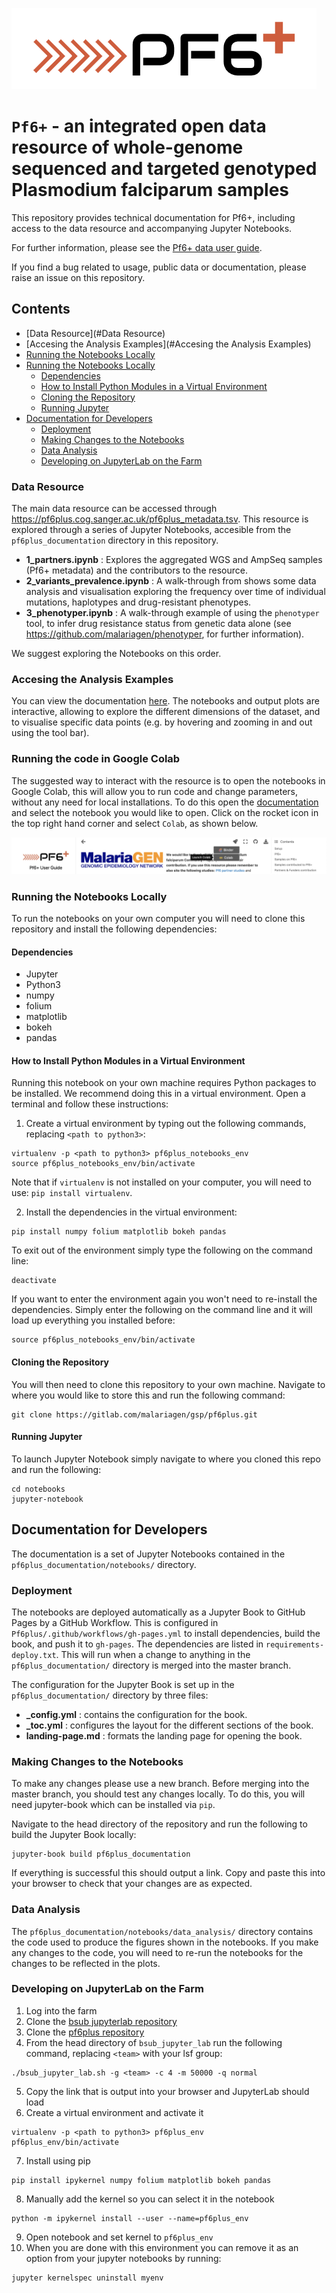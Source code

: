 !["PF6+ logo"](pf6plus_documentation/images/pf6plus-logo.png)

# `Pf6+` - an integrated open data resource of whole-genome sequenced and targeted genotyped Plasmodium falciparum samples

This repository provides technical documentation for Pf6+, including access to the data resource and accompanying Jupyter Notebooks.

For further information, please see the [Pf6+ data user guide](https://malariagen.github.io/Pf6plus/).

If you find a bug related to usage, public data or documentation, please raise an issue on this repository.

## Contents
  * [Data Resource](#Data Resource)
  * [Accesing the Analysis Examples](#Accesing the Analysis Examples)
  * [Running the Notebooks Locally](#Running-the-Notebooks-Locally)
  * [Running the Notebooks Locally](#Running-the-Notebooks-Locally)
    * [Dependencies](#Dependencies)
    * [How to Install Python Modules in a Virtual Environment](#How-to-Install-Python-Modules-in-a-Virtual-Environment)
    * [Cloning the Repository](#Cloning-the-Repository)
    * [Running Jupyter](#Running-Jupyter)
  * [Documentation for Developers](#Documentation-for-Developers)
    * [Deployment](#Deployment)
    * [Making Changes to the Notebooks](#Making-Changes-to-the-Notebooks)
    * [Data Analysis](#Data-Analysis)
    * [Developing on JupyterLab on the Farm](#Developing-on-JupyterLab-on-the-Farm)


### Data Resource

The main data resource can be accessed through https://pf6plus.cog.sanger.ac.uk/pf6plus_metadata.tsv. This resource is explored through a series of Jupyter Notebooks, accesible from the `pf6plus_documentation` directory in this repository.

- **1_partners.ipynb** : Explores the aggregated WGS and AmpSeq samples (Pf6+ metadata) and the contributors to the resource.
- **2_variants_prevalence.ipynb** : A walk-through from shows some data analysis and visualisation exploring the frequency over time of individual mutations, haplotypes and drug-resistant phenotypes.
- **3_phenotyper.ipynb** : A walk-through example of using the `phenotyper`  tool, to infer drug resistance status from genetic data alone (see https://github.com/malariagen/phenotyper, for further information).

We suggest exploring the Notebooks on this order. 

### Accesing the Analysis Examples

You can view the documentation [here](https://malariagen.github.io/Pf6plus/). The notebooks and output plots are interactive, allowing to explore the different dimensions of the dataset, and to visualise specific data points (e.g. by hovering and zooming in and out using the tool bar).

### Running the code in Google Colab

The suggested way to interact with the resource is to open the notebooks in Google Colab, this will allow you to run code and change parameters, without any need for local installations. To do this open the [documentation](https://malariagen.github.io/Pf6plus/) and select the notebook you would like to open. Click on the rocket icon in the top right hand corner and select `Colab`, as shown below.

!["Open colab](pf6plus_documentation/images/open_colab.png)

### Running the Notebooks Locally

To run the notebooks on your own computer you will need to clone this repository and install the following dependencies: 

#### Dependencies

- Jupyter
- Python3 
- numpy
- folium
- matplotlib
- bokeh
- pandas

#### How to Install Python Modules in a Virtual Environment

Running this notebook on your own machine requires Python packages to be installed. We recommend doing this in a virtual environment. 
Open a terminal and follow these instructions:

1. Create a virtual environment by typing out the following commands, replacing `<path to python3>`:

```
virtualenv -p <path to python3> pf6plus_notebooks_env
source pf6plus_notebooks_env/bin/activate
```

Note that if `virtualenv` is not installed on your computer, you will need to use: `pip install virtualenv`. 

2. Install the dependencies in the virtual environment:

```
pip install numpy folium matplotlib bokeh pandas 
```

To exit out of the environment simply type the following on the command line:

```
deactivate
```

If you want to enter the environment again you won't need to re-install the dependencies. Simply enter the following on the command line and it will load up everything you installed before:

```
source pf6plus_notebooks_env/bin/activate
```

#### Cloning the Repository

You will then need to clone this repository to your own machine. Navigate to where you would like to store this and run the following command:

```
git clone https://gitlab.com/malariagen/gsp/pf6plus.git
```

#### Running Jupyter

To launch Jupyter Notebook simply navigate to where you cloned this repo and run the following:

```
cd notebooks
jupyter-notebook
```

## Documentation for Developers

The documentation is a set of Jupyter Notebooks contained in the `pf6plus_documentation/notebooks/` directory.

### Deployment

The notebooks are deployed automatically as a Jupyter Book to GitHub Pages by a GitHub Workflow. This is configured in `Pf6plus/.github/workflows/gh-pages.yml` to install dependencies, build the book, and push it to `gh-pages`. The dependencies are listed in `requirements-deploy.txt`. This will run when a change to anything in the `pf6plus_documentation/` directory is merged into the master branch.

The configuration for the Jupyter Book is set up in the `pf6plus_documentation/` directory by three files:

- **\_config.yml** : contains the configuration for the book.
- **\_toc.yml** : configures the layout for the different sections of the book.
- **landing-page.md** : formats the landing page for opening the book.

### Making Changes to the Notebooks

To make any changes please use a new branch. Before merging into the master branch, you should test any changes locally.
To do this, you will need jupyter-book which can be installed via `pip`.

Navigate to the head directory of the repository and run the following to build the Jupyter Book locally:

```
jupyter-book build pf6plus_documentation
```

If everything is successful this should output a link. Copy and paste this into your browser to check that your changes are as expected.

### Data Analysis

The `pf6plus_documentation/notebooks/data_analysis/` directory contains the code used to produce the figures shown in the notebooks. If you make any changes to the code, you will need to re-run the notebooks for the changes to be reflected in the plots.

### Developing on JupyterLab on the Farm

1. Log into the farm 
2. Clone the [bsub jupyterlab repository](https://github.com/wtsi-hgi/bsub_jupyter_lab)
3. Clone the [pf6plus repository](https://github.com/malariagen/Pf6plus)
4. From the head directory of `bsub_jupyter_lab` run the following command, replacing `<team>` with your lsf group:
```
./bsub_jupyter_lab.sh -g <team> -c 4 -m 50000 -q normal
```
5. Copy the link that is output into your browser and JupyterLab should load
6. Create a virtual environment and activate it
```
virtualenv -p <path to python3> pf6plus_env
pf6plus_env/bin/activate
```
7. Install using pip
```
pip install ipykernel numpy folium matplotlib bokeh pandas
```
8. Manually add the kernel so you can select it in the notebook
```
python -m ipykernel install --user --name=pf6plus_env
```
9. Open notebook and set kernel to `pf6plus_env`
10. When you are done with this environment you can remove it as an option from your jupyter notebooks by running:
```
jupyter kernelspec uninstall myenv 
```